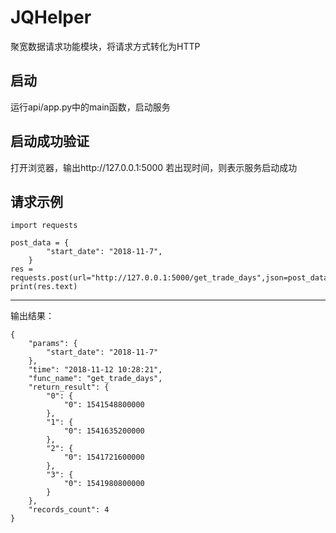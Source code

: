 # JQHelper
聚宽数据请求功能模块，将请求方式转化为HTTP

## 启动
运行api/app.py中的main函数，启动服务

## 启动成功验证
打开浏览器，输出http://127.0.0.1:5000
若出现时间，则表示服务启动成功

## 请求示例
```
import requests

post_data = {
        "start_date": "2018-11-7",
    }
res = requests.post(url="http://127.0.0.1:5000/get_trade_days",json=post_data)
print(res.text)
```

---
输出结果：

```
{
	"params": {
		"start_date": "2018-11-7"
	},
	"time": "2018-11-12 10:28:21",
	"func_name": "get_trade_days",
	"return_result": {
		"0": {
			"0": 1541548800000
		},
		"1": {
			"0": 1541635200000
		},
		"2": {
			"0": 1541721600000
		},
		"3": {
			"0": 1541980800000
		}
	},
	"records_count": 4
}
```

